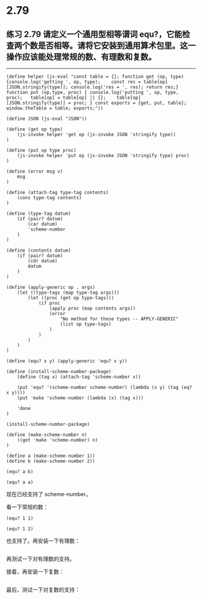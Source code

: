 # 2.79

## 练习 2.79 请定义一个通用型相等谓词 equ?，它能检查两个数是否相等。请将它安装到通用算术包里。这一操作应该能处理常规的数、有理数和复数。

---

```eval-scheme
(define helper (js-eval "const table = {}; function get (op, type) {console.log('getting ', op, type);    const res = table[op][JSON.stringify(type)]; console.log('res = ', res); return res;} function put (op,type, proc) { console.log('putting ', op, type, proc);   table[op] = table[op] || {};    table[op][JSON.stringify(type)] = proc; } const exports = {get, put, table}; window.theTable = table; exports;"))

(define JSON (js-eval "JSON"))
```

```eval-scheme
(define (get op type)
    (js-invoke helper 'get op (js-invoke JSON 'stringify type))
)

(define (put op type proc)
    (js-invoke helper 'put op (js-invoke JSON 'stringify type) proc)
)
```

```eval-scheme
(define (error msg v)
    msg
)
```
```eval-scheme
(define (attach-tag type-tag contents)
    (cons type-tag contents)
)

(define (type-tag datum)
    (if (pair? datum)
        (car datum)
        'scheme-number
    )
)

(define (contents datum)
    (if (pair? datum)
        (cdr datum)
        datum
    )
)

(define (apply-generic op . args)
    (let ((type-tags (map type-tag args)))
        (let ((proc (get op type-tags)))
            (if proc
                (apply proc (map contents args))
                (error
                    "No method for these types -- APPLY-GENERIC"
                    (list op type-tags)
                )
            )
        )
    )
)

(define (equ? x y) (apply-generic 'equ? x y))

(define (install-scheme-number-package)
    (define (tag x) (attach-tag 'scheme-number x))

    (put 'equ? '(scheme-number scheme-number) (lambda (x y) (tag (eq? x y))))
    (put 'make 'scheme-number (lambda (x) (tag x)))

    'done
)

(install-scheme-number-package)
```

```eval-scheme
(define (make-scheme-number n)
    ((get 'make 'scheme-number) n)
)

(define a (make-scheme-number 1))
(define b (make-scheme-number 2))

(equ? a b)
```

```eval-scheme
(equ? a a)
```

现在已经支持了 scheme-number。

看一下常规的数：

```eval-scheme
(equ? 1 1)
```

```eval-scheme
(equ? 1 2)
```

也支持了。再安装一下有理数：

```eval-scheme
```

再测试一下对有理数的支持。

接着，再安装一下复数：

```eval-scheme
```

最后，测试一下对复数的支持：

```eval-scheme
```